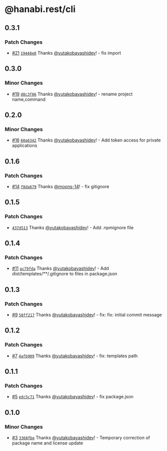 # @hanabi.rest/cli

## 0.3.1

### Patch Changes

- [#21](https://github.com/hanabi-rest/cli/pull/21) [`19448e0`](https://github.com/hanabi-rest/cli/commit/19448e07152a55faa4607d602756800343917824) Thanks [@yutakobayashidev](https://github.com/yutakobayashidev)! - fix import

## 0.3.0

### Minor Changes

- [#19](https://github.com/hanabi-rest/cli/pull/19) [`d8c3f86`](https://github.com/hanabi-rest/cli/commit/d8c3f86dd2dc23f717cee62d537f208d2c3cca5f) Thanks [@yutakobayashidev](https://github.com/yutakobayashidev)! - rename project name,command

## 0.2.0

### Minor Changes

- [#16](https://github.com/hanabi-rest/cli/pull/16) [`60a6342`](https://github.com/hanabi-rest/cli/commit/60a63428c1859995c0fab3d53626239b0f099808) Thanks [@yutakobayashidev](https://github.com/yutakobayashidev)! - Add token access for private applications

## 0.1.6

### Patch Changes

- [#14](https://github.com/hanabi-rest/cli/pull/14) [`f8da679`](https://github.com/hanabi-rest/cli/commit/f8da67971074209415682c90915ccc79e8aaaa73) Thanks [@moons-14](https://github.com/moons-14)! - fix gitignore

## 0.1.5

### Patch Changes

- [`437d513`](https://github.com/hanabi-rest/cli/commit/437d5135f1046130b81c314c968a97fff08d7ec4) Thanks [@yutakobayashidev](https://github.com/yutakobayashidev)! - Add .npmignore file

## 0.1.4

### Patch Changes

- [#11](https://github.com/hanabi-rest/cli/pull/11) [`ac79fda`](https://github.com/hanabi-rest/cli/commit/ac79fdab032d3febe07773ba9316a55f075ed0c7) Thanks [@yutakobayashidev](https://github.com/yutakobayashidev)! - Add dist/templates/\*\*/.gitignore to files in package.json

## 0.1.3

### Patch Changes

- [#9](https://github.com/hanabi-rest/cli/pull/9) [`58ff217`](https://github.com/hanabi-rest/cli/commit/58ff2170ab1c600f083dd31500164c75a0ebc843) Thanks [@yutakobayashidev](https://github.com/yutakobayashidev)! - fix: fix: initial commit message

## 0.1.2

### Patch Changes

- [#7](https://github.com/hanabi-rest/cli/pull/7) [`4afb909`](https://github.com/hanabi-rest/cli/commit/4afb909067d58eb08ad02bb588008758e54158fc) Thanks [@yutakobayashidev](https://github.com/yutakobayashidev)! - fix: templates path

## 0.1.1

### Patch Changes

- [#5](https://github.com/hanabi-rest/cli/pull/5) [`edc5c71`](https://github.com/hanabi-rest/cli/commit/edc5c71c49b228d865b1d8cdd4fffb1ab3df50e4) Thanks [@yutakobayashidev](https://github.com/yutakobayashidev)! - fix package.json

## 0.1.0

### Minor Changes

- [#3](https://github.com/hanabi-rest/cli/pull/3) [`3368fbe`](https://github.com/hanabi-rest/cli/commit/3368fbe8d708f8123dbe1cdc63ebef0c94fb96ff) Thanks [@yutakobayashidev](https://github.com/yutakobayashidev)! - Temporary correction of package name and license update
